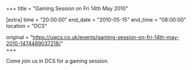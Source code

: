 +++
title = "Gaming Session on Fri 14th May 2010"

[extra]
time = "20:00:00"
end_date = "2010-05-15"
end_time = "08:00:00"
location = "DCS"

original = "https://uwcs.co.uk/events/gaming-session-on-fri-14th-may-2010-1474489037218/"    
+++

Come join us in DCS for a gaming session.

